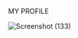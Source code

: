 MY PROFILE

![Screenshot (133)](https://github.com/user-attachments/assets/1462ee25-2726-4645-92b2-3561e5c0856c)
